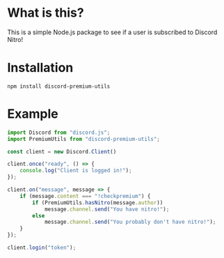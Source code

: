 # What is this?

This is a simple Node.js package to see if a user is subscribed to Discord Nitro!

# Installation

`npm install discord-premium-utils`

# Example

```js
import Discord from "discord.js";
import PremiumUtils from "discord-premium-utils";

const client = new Discord.Client()

client.once("ready", () => {
    console.log("Client is logged in!");
});

client.on("message", message => {
    if (message.content === "!checkpremium") {
        if (PremiumUtils.hasNitro(message.author))
            message.channel.send("You have nitro!");
        else
            message.channel.send("You probably don't have nitro!");
    }
});

client.login("token");
```